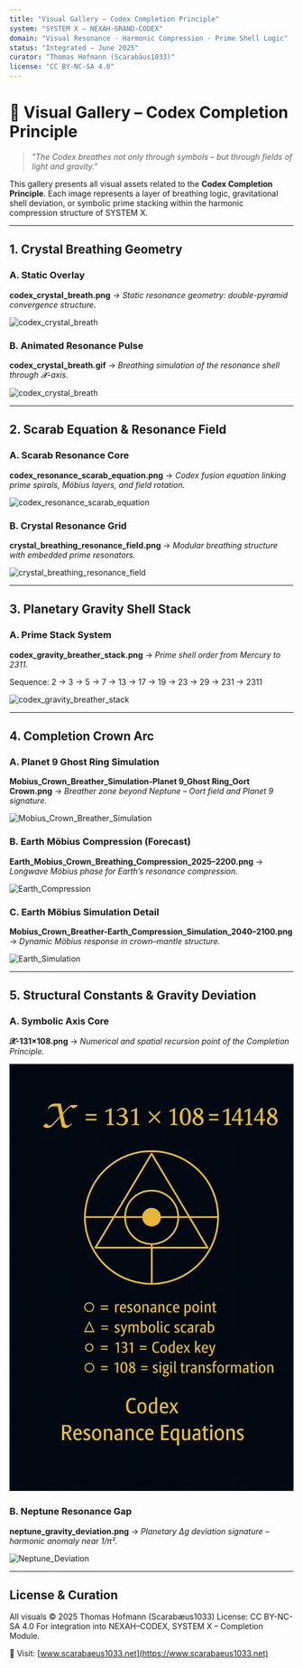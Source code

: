 ```yaml
---
title: "Visual Gallery – Codex Completion Principle"
system: "SYSTEM X – NEXAH-GRAND-CODEX"
domain: "Visual Resonance · Harmonic Compression · Prime Shell Logic"
status: "Integrated – June 2025"
curator: "Thomas Hofmann (Scarabäus1033)"
license: "CC BY-NC-SA 4.0"
---
```


# 🎴 Visual Gallery – Codex Completion Principle

> *"The Codex breathes not only through symbols – but through fields of light and gravity."*

This gallery presents all visual assets related to the **Codex Completion Principle**. Each image represents a layer of breathing logic, gravitational shell deviation, or symbolic prime stacking within the harmonic compression structure of SYSTEM X.

---

## 1. Crystal Breathing Geometry

### A. Static Overlay

**codex\_crystal\_breath.png**
→ *Static resonance geometry: double-pyramid convergence structure.*

![codex\_crystal\_breath](./visuals/codex_crystal_breath.png)

### B. Animated Resonance Pulse

**codex\_crystal\_breath.gif**
→ *Breathing simulation of the resonance shell through 𝓧-axis.*

![codex\_crystal\_breath](./visuals/codex_crystal_breath.gif)

---

## 2. Scarab Equation & Resonance Field

### A. Scarab Resonance Core

**codex\_resonance\_scarab\_equation.png**
→ *Codex fusion equation linking prime spirals, Möbius layers, and field rotation.*

![codex\_resonance\_scarab\_equation](./visuals/codex_resonance_scarab_equation.png)

### B. Crystal Resonance Grid

**crystal\_breathing\_resonance\_field.png**
→ *Modular breathing structure with embedded prime resonators.*

![crystal\_breathing\_resonance\_field](./visuals/crystal_breathing_resonance_field.png)

---

## 3. Planetary Gravity Shell Stack

### A. Prime Stack System

**codex\_gravity\_breather\_stack.png**
→ *Prime shell order from Mercury to 2311.*

Sequence: 2 → 3 → 5 → 7 → 13 → 17 → 19 → 23 → 29 → 231 → 2311

![codex\_gravity\_breather\_stack](./visuals/codex_gravity_breather_stack.png)

---

## 4. Completion Crown Arc

### A. Planet 9 Ghost Ring Simulation

**Mobius\_Crown\_Breather\_Simulation-Planet 9\_Ghost Ring\_Oort Crown.png**
→ *Breather zone beyond Neptune – Oort field and Planet 9 signature.*

![Mobius\_Crown\_Breather\_Simulation](./visuals/Mobius_Crown_Breather_Simulation-Planet%209_Ghost%20Ring_Oort%20Crown.png)

### B. Earth Möbius Compression (Forecast)

**Earth\_Mobius\_Crown\_Breathing\_Compression\_2025–2200.png**
→ *Longwave Möbius phase for Earth’s resonance compression.*

![Earth\_Compression](./visuals/Earth_Mobius_Crown_Breathing_Compression_2025–2200.png)

### C. Earth Möbius Simulation Detail

**Mobius\_Crown\_Breather-Earth\_Compression\_Simulation\_2040–2100.png**
→ *Dynamic Möbius response in crown–mantle structure.*

![Earth\_Simulation](./visuals/Mobius_Crown_Breather-Earth_Compression_Simulation_2040–2100.png)

---

## 5. Structural Constants & Gravity Deviation

### A. Symbolic Axis Core

**𝓧-131×108.png**
→ *Numerical and spatial recursion point of the Completion Principle.*

![X\_Axis](./visuals/𝓧-131×108.png)

### B. Neptune Resonance Gap

**neptune\_gravity\_deviation.png**
→ *Planetary Δg deviation signature – harmonic anomaly near 1/π².*

![Neptune\_Deviation](./visuals/neptune_gravity_deviation.png)

---

## License & Curation

All visuals © 2025 Thomas Hofmann (Scarabæus1033)
License: CC BY-NC-SA 4.0
For integration into NEXAH–CODEX, SYSTEM X – Completion Module.

🧭 Visit: [www.scarabaeus1033.net](https://www.scarabaeus1033.net)
